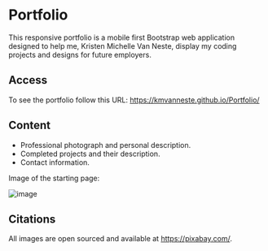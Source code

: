 # Portfolio

This responsive portfolio is a mobile first Bootstrap web application designed to help me, Kristen Michelle Van Neste, display my coding projects and designs for future employers.

## Access

To see the portfolio follow this URL: https://kmvanneste.github.io/Portfolio/

## Content

 - Professional photograph and personal description.
 - Completed projects and their description.
 - Contact information.

 Image of the starting page:

 ![image](assets/Webpage_About.png)

## Citations

All images are open sourced and available at https://pixabay.com/.